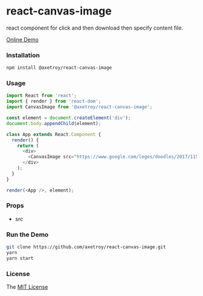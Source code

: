 # react-canvas-image

react component for click and then download then specify content file.

[Online Demo](https://axetroy.github.io/react-canvas-image/)

### Installation

```bash
npm install @axetroy/react-canvas-image
```

### Usage

```javascript
import React from 'react';
import { render } from 'react-dom';
import CanvasImage from '@axetroy/react-canvas-image';

const element = document.createElement('div');
document.body.appendChild(element);

class App extends React.Component {
  render() {
    return (
      <div>
        <CanvasImage src="https://www.google.com/logos/doodles/2017/115th-anniversary-of-the-antikythera-mechanisms-discovery-6292005859622912-l.png" />
      </div>
    );
  }
}

render(<App />, element);

```

### Props

- src

### Run the Demo

```bash
git clone https://github.com/axetroy/react-canvas-image.git
yarn
yarn start
```

### License

The [MIT License](https://github.com/axetroy/react-canvas-image/blob/master/LICENSE)